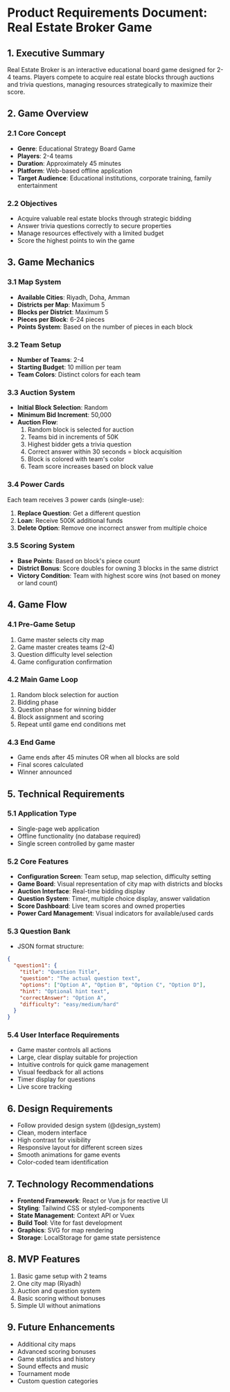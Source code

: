 # Product Requirements Document: Real Estate Broker Game

## 1. Executive Summary
Real Estate Broker is an interactive educational board game designed for 2-4 teams. Players compete to acquire real estate blocks through auctions and trivia questions, managing resources strategically to maximize their score.

## 2. Game Overview

### 2.1 Core Concept
- **Genre**: Educational Strategy Board Game
- **Players**: 2-4 teams
- **Duration**: Approximately 45 minutes
- **Platform**: Web-based offline application
- **Target Audience**: Educational institutions, corporate training, family entertainment

### 2.2 Objectives
- Acquire valuable real estate blocks through strategic bidding
- Answer trivia questions correctly to secure properties
- Manage resources effectively with a limited budget
- Score the highest points to win the game

## 3. Game Mechanics

### 3.1 Map System
- **Available Cities**: Riyadh, Doha, Amman
- **Districts per Map**: Maximum 5
- **Blocks per District**: Maximum 5
- **Pieces per Block**: 6-24 pieces
- **Points System**: Based on the number of pieces in each block

### 3.2 Team Setup
- **Number of Teams**: 2-4
- **Starting Budget**: 10 million per team
- **Team Colors**: Distinct colors for each team

### 3.3 Auction System
- **Initial Block Selection**: Random
- **Minimum Bid Increment**: 50,000
- **Auction Flow**:
  1. Random block is selected for auction
  2. Teams bid in increments of 50K
  3. Highest bidder gets a trivia question
  4. Correct answer within 30 seconds = block acquisition
  5. Block is colored with team's color
  6. Team score increases based on block value

### 3.4 Power Cards
Each team receives 3 power cards (single-use):
1. **Replace Question**: Get a different question
2. **Loan**: Receive 500K additional funds
3. **Delete Option**: Remove one incorrect answer from multiple choice

### 3.5 Scoring System
- **Base Points**: Based on block's piece count
- **District Bonus**: Score doubles for owning 3 blocks in the same district
- **Victory Condition**: Team with highest score wins (not based on money or land count)

## 4. Game Flow

### 4.1 Pre-Game Setup
1. Game master selects city map
2. Game master creates teams (2-4)
3. Question difficulty level selection
4. Game configuration confirmation

### 4.2 Main Game Loop
1. Random block selection for auction
2. Bidding phase
3. Question phase for winning bidder
4. Block assignment and scoring
5. Repeat until game end conditions met

### 4.3 End Game
- Game ends after 45 minutes OR when all blocks are sold
- Final scores calculated
- Winner announced

## 5. Technical Requirements

### 5.1 Application Type
- Single-page web application
- Offline functionality (no database required)
- Single screen controlled by game master

### 5.2 Core Features
- **Configuration Screen**: Team setup, map selection, difficulty setting
- **Game Board**: Visual representation of city map with districts and blocks
- **Auction Interface**: Real-time bidding display
- **Question System**: Timer, multiple choice display, answer validation
- **Score Dashboard**: Live team scores and owned properties
- **Power Card Management**: Visual indicators for available/used cards

### 5.3 Question Bank
- JSON format structure:
```json
{
  "question1": {
    "title": "Question Title",
    "question": "The actual question text",
    "options": ["Option A", "Option B", "Option C", "Option D"],
    "hint": "Optional hint text",
    "correctAnswer": "Option A",
    "difficulty": "easy/medium/hard"
  }
}
```

### 5.4 User Interface Requirements
- Game master controls all actions
- Large, clear display suitable for projection
- Intuitive controls for quick game management
- Visual feedback for all actions
- Timer display for questions
- Live score tracking

## 6. Design Requirements
- Follow provided design system (@design_system)
- Clean, modern interface
- High contrast for visibility
- Responsive layout for different screen sizes
- Smooth animations for game events
- Color-coded team identification

## 7. Technology Recommendations
- **Frontend Framework**: React or Vue.js for reactive UI
- **Styling**: Tailwind CSS or styled-components
- **State Management**: Context API or Vuex
- **Build Tool**: Vite for fast development
- **Graphics**: SVG for map rendering
- **Storage**: LocalStorage for game state persistence

## 8. MVP Features
1. Basic game setup with 2 teams
2. One city map (Riyadh)
3. Auction and question system
4. Basic scoring without bonuses
5. Simple UI without animations

## 9. Future Enhancements
- Additional city maps
- Advanced scoring bonuses
- Game statistics and history
- Sound effects and music
- Tournament mode
- Custom question categories